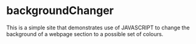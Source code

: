 # backgroundChanger

This is a simple site that demonstrates use of JAVASCRIPT to change the background of a webpage section to a possible set of colours.
